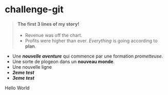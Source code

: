 
# challenge-git

> #### The first 3 lines of my story!
> - Revenue was off the chart.
> - Profits were higher than ever.
>  *Everything* is going according to **plan**.

- Une ***nouvelle aventure*** qui commence par une formation *prometteuse*.
- Une sorte de plogeon dans un **nouveau monde**.
- Une nouvelle ligne 
- ***2eme test*** 
- ***3eme test***

Hello World

